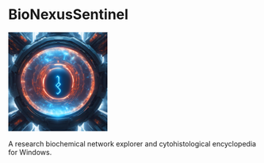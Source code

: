 # BioNexusSentinel
<p align="left">
  <img src="BioNexusSentinel/BioNexusSentinel.png" alt="BioNexus Sentinel Image" width="200" height="200"/>
</p>
A research biochemical network explorer and cytohistological encyclopedia for Windows.



